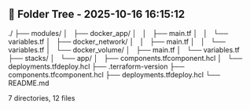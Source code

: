

## 📁 Folder Tree - 2025-10-16 16:15:12 ##

./
├── modules/
│   ├── docker_app/
│   │   ├── main.tf
│   │   └── variables.tf
│   ├── docker_network/
│   │   ├── main.tf
│   │   └── variables.tf
│   └── docker_volume/
│     ├── main.tf
│     └── variables.tf
├── stacks/
│   └── app/
│     ├── components.tfcomponent.hcl
│     └── deployments.tfdeploy.hcl
├── .terraform-version
├── components.tfcomponent.hcl
├── deployments.tfdeploy.hcl
└── README.md

7 directories, 12 files
